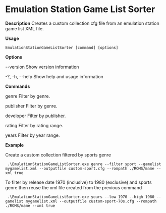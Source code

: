 # Emulation Station Game List Sorter

**Description**
Creates a custom collection cfg file from an emulation station game list XML file.

**Usage**

`EmulationStationGameListSorter [command] [options]`

**Options**

  --version       Show version information
  
  -?, -h, --help  Show help and usage information

**Commands**
 <p>genre      Filter by genre.
 <p>publisher  Filter by genre.
 <p>developer  Filter by publisher.
 <p>rating     Filter by rating range.
 <p>years      Filter by year range.
 
 **Example**
 
 Create a custom collection filtered by sports genre
 
` .\EmulationStationGameListSorter.exe genre --filter sport --gamelist mygamelist.xml --outputfile custom-sport.cfg --rompath ./ROMS/mame --xml true`

To filter by release date 1970 (inclusive) to 1980 (exclusive) and sports genre then reuse the xml file created from the previous command

` .\EmulationStationGameListSorter.exe years --low 1970 --high 1980 --gamelist mygamelist.xml --outputfile custom-sport-70s.cfg --rompath ./ROMS/mame --xml true`
 
